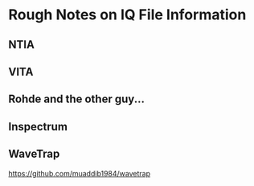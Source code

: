 # Rough Notes on IQ File Information

## NTIA

## VITA

## Rohde and the other guy...

## Inspectrum

## WaveTrap

https://github.com/muaddib1984/wavetrap
